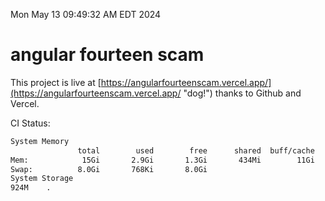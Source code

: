 Mon May 13 09:49:32 AM EDT 2024

# angular fourteen scam


This project is live at [https://angularfourteenscam.vercel.app/](https://angularfourteenscam.vercel.app/ "dog!") thanks to Github and Vercel.

CI Status: 

```bash
System Memory
               total        used        free      shared  buff/cache   available
Mem:            15Gi       2.9Gi       1.3Gi       434Mi        11Gi        12Gi
Swap:          8.0Gi       768Ki       8.0Gi
System Storage
924M	.
```
